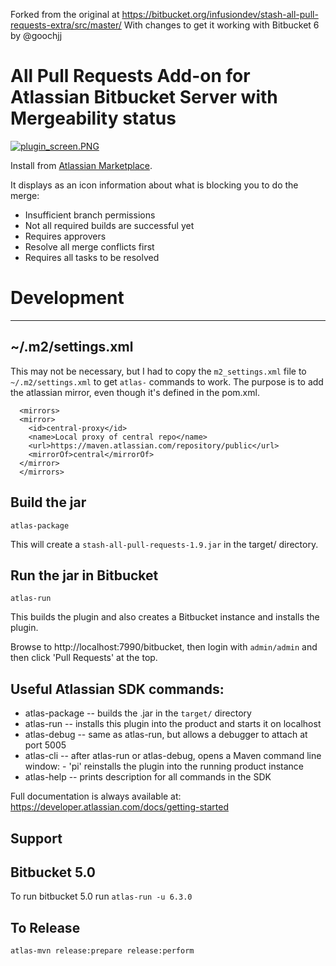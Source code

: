 Forked from the original at https://bitbucket.org/infusiondev/stash-all-pull-requests-extra/src/master/
With changes to get it working with Bitbucket 6 by @goochjj



All Pull Requests Add-on for Atlassian Bitbucket Server with Mergeability status
=====================================================================


[![plugin_screen.PNG](https://bitbucket.org/repo/Lx9E7y/images/573324582-plugin_screen.PNG)](https://marketplace.atlassian.com/vendors/1212031)

Install from [Atlassian Marketplace](https://marketplace.atlassian.com/plugins/com.infusion.stash.stash-all-pull-requests).

It displays as an icon information about what is blocking you to do the merge:

 * Insufficient branch permissions
 * Not all required builds are successful yet
 * Requires approvers
 * Resolve all merge conflicts first
 * Requires all tasks to be resolved


# Development 
-----------

## ~/.m2/settings.xml

This may not be necessary, but I had to copy the `m2_settings.xml` file to `~/.m2/settings.xml` to get `atlas-` commands to work.  The purpose is to add the atlassian mirror, even though it's defined in the pom.xml. 

   
      <mirrors>
      <mirror>
        <id>central-proxy</id>
        <name>Local proxy of central repo</name>
        <url>https://maven.atlassian.com/repository/public</url>
        <mirrorOf>central</mirrorOf>
      </mirror>
      </mirrors>

## Build the jar

    atlas-package

This will create a `stash-all-pull-requests-1.9.jar` in the target/ directory.  

## Run the jar in Bitbucket

    atlas-run

This builds the plugin and also creates a Bitbucket instance and installs the plugin. 

Browse to http://localhost:7990/bitbucket,  then login with `admin/admin` and then click 'Pull Requests' at the top.  



## Useful Atlassian SDK commands:

* atlas-package -- builds the .jar in the `target/` directory
* atlas-run   -- installs this plugin into the product and starts it on localhost
* atlas-debug -- same as atlas-run, but allows a debugger to attach at port 5005
* atlas-cli   -- after atlas-run or atlas-debug, opens a Maven command line window:
                 - 'pi' reinstalls the plugin into the running product instance
* atlas-help  -- prints description for all commands in the SDK

Full documentation is always available at:
https://developer.atlassian.com/docs/getting-started

## Support



## Bitbucket 5.0 
To run bitbucket 5.0 run `atlas-run -u 6.3.0`

## To Release 
`atlas-mvn release:prepare release:perform`